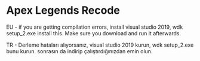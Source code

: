 # Apex Legends Recode

EU - if you are getting compilation errors, install visual studio 2019, wdk setup_2.exe install this. Make sure you download and run it afterwards.


TR - Derleme hataları alıyorsanız, visual studio 2019 kurun, wdk setup_2.exe bunu kurun. sonrasın da indirip çalıştırdığınızdan emin olun.
